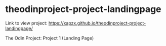 # theodinproject-project-landingpage

Link to view project: https://xapzx.github.io/theodinproject-project-landingpage/

The Odin Project: Project 1 (Landing Page)
